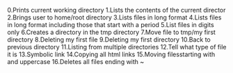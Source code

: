 0.Prints current working directory
1.Lists the contents of the current director
2.Brings user to home/root directory
3.Lists files in long format
4.Lists files in long format including those that start with a period
5.List files in digits only
6.Creates a directory in the tmp directory
7.Move file to tmp/my first directory
8.Deleting my first file
9.Deleting my first directory
10.Back to previous directory
11.Listing from multiple directories
12.Tell what type of file it is
13.Symbolic link
14.Copying all html links
15.Moving filesstarting with and uppercase
16.Deletes all files ending with ~

